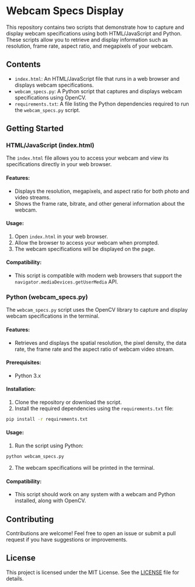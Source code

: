 # Webcam Specs Display

This repository contains two scripts that demonstrate how to capture and display webcam specifications using both HTML/JavaScript and Python. These scripts allow you to retrieve and display information such as resolution, frame rate, aspect ratio, and megapixels of your webcam.

## Contents

- `index.html`: An HTML/JavaScript file that runs in a web browser and displays webcam specifications.
- `webcam_specs.py`: A Python script that captures and displays webcam specifications using OpenCV.
- `requirements.txt`: A file listing the Python dependencies required to run the `webcam_specs.py` script.

## Getting Started

### HTML/JavaScript (index.html)

The `index.html` file allows you to access your webcam and view its specifications directly in your web browser.

#### Features:
- Displays the resolution, megapixels, and aspect ratio for both photo and video streams.
- Shows the frame rate, bitrate, and other general information about the webcam.

#### Usage:
1. Open `index.html` in your web browser.
2. Allow the browser to access your webcam when prompted.
3. The webcam specifications will be displayed on the page.

#### Compatibility:
- This script is compatible with modern web browsers that support the `navigator.mediaDevices.getUserMedia` API.

### Python (webcam_specs.py)

The `webcam_specs.py` script uses the OpenCV library to capture and display webcam specifications in the terminal.

#### Features:
- Retrieves and displays the spatial resolution, the pixel density, the data rate, the frame rate and the aspect ratio of webcam video stream.

#### Prerequisites:
- Python 3.x

#### Installation:

1. Clone the repository or download the script.
2. Install the required dependencies using the `requirements.txt` file:

```bash
pip install -r requirements.txt
```

#### Usage:
1. Run the script using Python:

```bash
python webcam_specs.py
```

2. The webcam specifications will be printed in the terminal.

#### Compatibility:
- This script should work on any system with a webcam and Python installed, along with OpenCV.

## Contributing

Contributions are welcome! Feel free to open an issue or submit a pull request if you have suggestions or improvements.

## License

This project is licensed under the MIT License. See the [LICENSE](LICENSE) file for details.